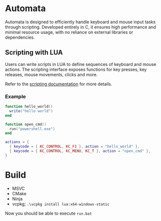 # Automata
Automata is designed to efficiently handle keyboard and mouse input tasks through scripting.
 Developed entirely in C, it ensures high performance and minimal resource usage, with no reliance on external libraries or dependencies.

## Scripting with LUA
Users can write scripts in LUA to define sequences of keyboard and mouse actions.
 The scripting interface exposes functions for key presses, key releases, mouse movements, clicks and more.

Refer to the [scripting documentation](doc/scripting.md) for more details.

### Example

```lua
function hello_world()
  write("hello world")
end

function open_cmd()
  run("powershell.exe")
end

actions = {
  { keycode = { KC_CONTROL, KC_F1 }, action = "hello_world" },
  { keycode = { KC_CONTROL, KC_MENU, KC_T }, action = "open_cmd" },
}
```

# Build

- MSVC
- CMake
- Ninja
- vcpkg; `.\vcpkg install lua:x64-windows-static`

Now you should be able to execute `run.bat`
